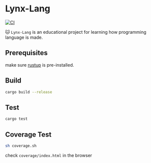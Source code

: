 # Lynx-Lang

[![CI](https://github.com/linc2046/lynx-lang/actions/workflows/ci.yml/badge.svg?branch=main)](https://github.com/linc2046/lynx-lang/actions/workflows/ci.yml)

:cat: `Lynx-Lang` is an educational project for learning how programming language is made.

## Prerequisites

make sure [rustup](https://rustup.rs/) is pre-installed.

## Build

```sh
cargo build --release
```

## Test

```sh
cargo test
```

## Coverage Test

```sh
sh coverage.sh
```

check `coverage/index.html` in the browser